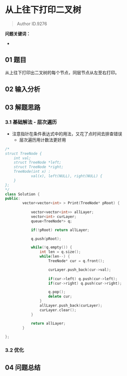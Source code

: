 # 从上往下打印二叉树
> Author ID.9276 

**问题关键词：**

- 

## 01 题目

从上往下打印出二叉树的每个节点，同层节点从左至右打印。

## 02 输入分析



## 03 解题思路

### 3.1 基础解法 - 层次遍历

- 注意指针在条件表达式中的用法，又花了点时间去排查错误
  - 层次遍历用计数法更好用

```c++
/*
struct TreeNode {
    int val;
    struct TreeNode *left;
    struct TreeNode *right;
    TreeNode(int x) :
            val(x), left(NULL), right(NULL) {
    }
};
*/
class Solution {
public:
        vector<vector<int> > Print(TreeNode* pRoot) {
            
            vector<vector<int>> allLayer;
            vector<int> curLayer;
            queue<TreeNode*> q;

            if(!pRoot) return allLayer;

            q.push(pRoot);

            while(!q.empty()) {
                int len = q.size();
                while(len--) {
                    TreeNode* cur = q.front();

                    curLayer.push_back(cur->val);
                    
                    if(cur->left) q.push(cur->left);
                    if(cur->right) q.push(cur->right);

                    q.pop();
                    delete cur;
                }
                allLayer.push_back(curLayer);
                curLayer.clear();
            }

            return allLayer;
        }
    
};
```



### 3.2 优化



## 04 问题总结

